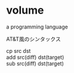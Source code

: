 # volume
a programming language  

AT&T風のシンタックス

cp src dst  
add src(diff) dst(target)  
sub src(diff) dst(target)  

